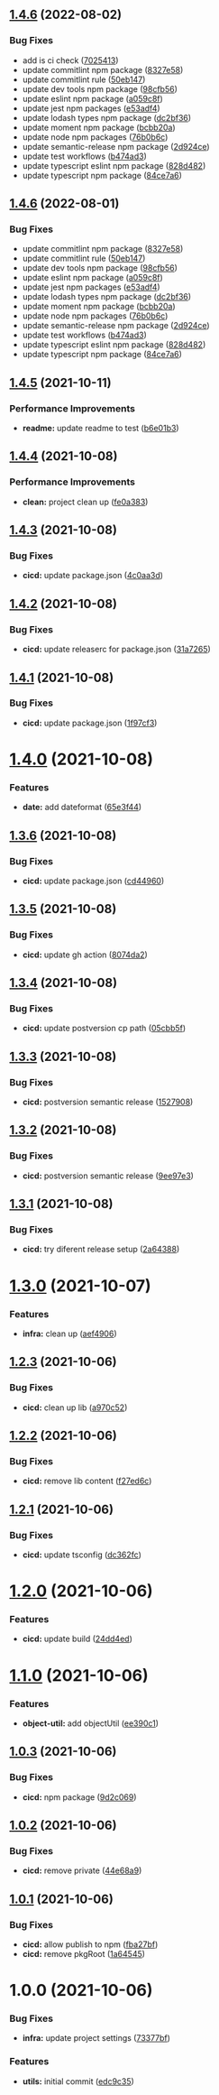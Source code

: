 ## [1.4.6](https://github.com/terencetcf/tt-npm-utils/compare/v1.4.5...v1.4.6) (2022-08-02)


### Bug Fixes

* add is ci check ([7025413](https://github.com/terencetcf/tt-npm-utils/commit/7025413c2b8423229ccdd2c37c0b3401449761ba))
* update commitlint npm package ([8327e58](https://github.com/terencetcf/tt-npm-utils/commit/8327e58d51a73c3a4a6e7718af2ad0870b11c2fd))
* update commitlint rule ([50eb147](https://github.com/terencetcf/tt-npm-utils/commit/50eb147d7b30e6f6ff09cf2fc29bc5057045f406))
* update dev tools npm package ([98cfb56](https://github.com/terencetcf/tt-npm-utils/commit/98cfb5670fb4b81cb965a0702ef5bf535b6ad6dc))
* update eslint npm package ([a059c8f](https://github.com/terencetcf/tt-npm-utils/commit/a059c8f831aab9221ed908bff8583291082f9f26))
* update jest npm packages ([e53adf4](https://github.com/terencetcf/tt-npm-utils/commit/e53adf48af676b3b7692e07ca1cfb3d035e9098c))
* update lodash types npm package ([dc2bf36](https://github.com/terencetcf/tt-npm-utils/commit/dc2bf36f84ee42b014020bc4964a431f79d5e8ec))
* update moment npm package ([bcbb20a](https://github.com/terencetcf/tt-npm-utils/commit/bcbb20a27c2b7a9a6dcaac5f91b8bcd9caf3a632))
* update node npm packages ([76b0b6c](https://github.com/terencetcf/tt-npm-utils/commit/76b0b6c83a405eac50ef07f6959161de8b181c30))
* update semantic-release npm package ([2d924ce](https://github.com/terencetcf/tt-npm-utils/commit/2d924ce78eec5358e1d254abc9f58d4537edb5a0))
* update test workflows ([b474ad3](https://github.com/terencetcf/tt-npm-utils/commit/b474ad31ad899f6a0bdd6b56c88a564a9579886d))
* update typescript eslint npm package ([828d482](https://github.com/terencetcf/tt-npm-utils/commit/828d482af23515f76857d02762ce7fa8fd06d352))
* update typescript npm package ([84ce7a6](https://github.com/terencetcf/tt-npm-utils/commit/84ce7a6b4938bac215c474c28193768bc9ab81b2))

## [1.4.6](https://github.com/terencetcf/tt-npm-utils/compare/v1.4.5...v1.4.6) (2022-08-01)


### Bug Fixes

* update commitlint npm package ([8327e58](https://github.com/terencetcf/tt-npm-utils/commit/8327e58d51a73c3a4a6e7718af2ad0870b11c2fd))
* update commitlint rule ([50eb147](https://github.com/terencetcf/tt-npm-utils/commit/50eb147d7b30e6f6ff09cf2fc29bc5057045f406))
* update dev tools npm package ([98cfb56](https://github.com/terencetcf/tt-npm-utils/commit/98cfb5670fb4b81cb965a0702ef5bf535b6ad6dc))
* update eslint npm package ([a059c8f](https://github.com/terencetcf/tt-npm-utils/commit/a059c8f831aab9221ed908bff8583291082f9f26))
* update jest npm packages ([e53adf4](https://github.com/terencetcf/tt-npm-utils/commit/e53adf48af676b3b7692e07ca1cfb3d035e9098c))
* update lodash types npm package ([dc2bf36](https://github.com/terencetcf/tt-npm-utils/commit/dc2bf36f84ee42b014020bc4964a431f79d5e8ec))
* update moment npm package ([bcbb20a](https://github.com/terencetcf/tt-npm-utils/commit/bcbb20a27c2b7a9a6dcaac5f91b8bcd9caf3a632))
* update node npm packages ([76b0b6c](https://github.com/terencetcf/tt-npm-utils/commit/76b0b6c83a405eac50ef07f6959161de8b181c30))
* update semantic-release npm package ([2d924ce](https://github.com/terencetcf/tt-npm-utils/commit/2d924ce78eec5358e1d254abc9f58d4537edb5a0))
* update test workflows ([b474ad3](https://github.com/terencetcf/tt-npm-utils/commit/b474ad31ad899f6a0bdd6b56c88a564a9579886d))
* update typescript eslint npm package ([828d482](https://github.com/terencetcf/tt-npm-utils/commit/828d482af23515f76857d02762ce7fa8fd06d352))
* update typescript npm package ([84ce7a6](https://github.com/terencetcf/tt-npm-utils/commit/84ce7a6b4938bac215c474c28193768bc9ab81b2))

## [1.4.5](https://github.com/terencetcf/tt-npm-utils/compare/v1.4.4...v1.4.5) (2021-10-11)


### Performance Improvements

* **readme:** update readme to test ([b6e01b3](https://github.com/terencetcf/tt-npm-utils/commit/b6e01b3dc79565116282d255474ddd14caf2ea2d))

## [1.4.4](https://github.com/terencetcf/tt-npm-utils/compare/v1.4.3...v1.4.4) (2021-10-08)


### Performance Improvements

* **clean:** project clean up ([fe0a383](https://github.com/terencetcf/tt-npm-utils/commit/fe0a38374b8f840b8a52957f01a60e6bfa3bee24))

## [1.4.3](https://github.com/terencetcf/tt-npm-utils/compare/v1.4.2...v1.4.3) (2021-10-08)


### Bug Fixes

* **cicd:** update package.json ([4c0aa3d](https://github.com/terencetcf/tt-npm-utils/commit/4c0aa3d17f97927f46d259d5791a830861759003))

## [1.4.2](https://github.com/terencetcf/tt-npm-utils/compare/v1.4.1...v1.4.2) (2021-10-08)


### Bug Fixes

* **cicd:** update releaserc for package.json ([31a7265](https://github.com/terencetcf/tt-npm-utils/commit/31a72656cc1580f602d5e4dbbf9489177c94c73a))

## [1.4.1](https://github.com/terencetcf/tt-npm-utils/compare/v1.4.0...v1.4.1) (2021-10-08)


### Bug Fixes

* **cicd:** update package.json ([1f97cf3](https://github.com/terencetcf/tt-npm-utils/commit/1f97cf38dd62e3611eb3a1cfa2f1ded9d8567ad5))

# [1.4.0](https://github.com/terencetcf/tt-npm-utils/compare/v1.3.6...v1.4.0) (2021-10-08)


### Features

* **date:** add dateformat ([65e3f44](https://github.com/terencetcf/tt-npm-utils/commit/65e3f442706022b060a3ce6ed0a4b6a9d15bfb2a))

## [1.3.6](https://github.com/terencetcf/tt-npm-utils/compare/v1.3.5...v1.3.6) (2021-10-08)


### Bug Fixes

* **cicd:** update package.json ([cd44960](https://github.com/terencetcf/tt-npm-utils/commit/cd449602a3f12895872f60589b31df24c9b20e91))

## [1.3.5](https://github.com/terencetcf/tt-npm-utils/compare/v1.3.4...v1.3.5) (2021-10-08)


### Bug Fixes

* **cicd:** update gh action ([8074da2](https://github.com/terencetcf/tt-npm-utils/commit/8074da2aa5eac7472ab7d6416f25f630eb776527))

## [1.3.4](https://github.com/terencetcf/tt-npm-utils/compare/v1.3.3...v1.3.4) (2021-10-08)


### Bug Fixes

* **cicd:** update postversion cp path ([05cbb5f](https://github.com/terencetcf/tt-npm-utils/commit/05cbb5f521f02234af4cec4883a8ded408205860))

## [1.3.3](https://github.com/terencetcf/tt-npm-utils/compare/v1.3.2...v1.3.3) (2021-10-08)


### Bug Fixes

* **cicd:** postversion semantic release ([1527908](https://github.com/terencetcf/tt-npm-utils/commit/1527908ca056754e234aa1366349e5f4199524e8))

## [1.3.2](https://github.com/terencetcf/tt-npm-utils/compare/v1.3.1...v1.3.2) (2021-10-08)


### Bug Fixes

* **cicd:** postversion semantic release ([9ee97e3](https://github.com/terencetcf/tt-npm-utils/commit/9ee97e36c66031b28a4c0db65bb9fbe419b6b92c))

## [1.3.1](https://github.com/terencetcf/tt-npm-utils/compare/v1.3.0...v1.3.1) (2021-10-08)


### Bug Fixes

* **cicd:** try diferent release setup ([2a64388](https://github.com/terencetcf/tt-npm-utils/commit/2a64388d90193abeaab895457f13b3b2dd130c28))

# [1.3.0](https://github.com/terencetcf/tt-npm-utils/compare/v1.2.3...v1.3.0) (2021-10-07)


### Features

* **infra:** clean up ([aef4906](https://github.com/terencetcf/tt-npm-utils/commit/aef49065b5c6850de962e321f7526a2f2e525a83))

## [1.2.3](https://github.com/terencetcf/tt-npm-utils/compare/v1.2.2...v1.2.3) (2021-10-06)


### Bug Fixes

* **cicd:** clean up lib ([a970c52](https://github.com/terencetcf/tt-npm-utils/commit/a970c5242d227e0a2870cb5727c6875d863d75f5))

## [1.2.2](https://github.com/terencetcf/tt-npm-utils/compare/v1.2.1...v1.2.2) (2021-10-06)


### Bug Fixes

* **cicd:** remove lib content ([f27ed6c](https://github.com/terencetcf/tt-npm-utils/commit/f27ed6cffd93e482df40b1f23ddad9626f8ef26d))

## [1.2.1](https://github.com/terencetcf/tt-npm-utils/compare/v1.2.0...v1.2.1) (2021-10-06)


### Bug Fixes

* **cicd:** update tsconfig ([dc362fc](https://github.com/terencetcf/tt-npm-utils/commit/dc362fc0b38e10fc89fa12302d2f69b6efa4089c))

# [1.2.0](https://github.com/terencetcf/tt-npm-utils/compare/v1.1.0...v1.2.0) (2021-10-06)


### Features

* **cicd:** update build ([24dd4ed](https://github.com/terencetcf/tt-npm-utils/commit/24dd4ed88a9fa216a22a74f653cd47901398add5))

# [1.1.0](https://github.com/terencetcf/tt-npm-utils/compare/v1.0.3...v1.1.0) (2021-10-06)


### Features

* **object-util:** add objectUtil ([ee390c1](https://github.com/terencetcf/tt-npm-utils/commit/ee390c1da0cec0fa861cafcf3f4074eef7c474c3))

## [1.0.3](https://github.com/terencetcf/tt-npm-utils/compare/v1.0.2...v1.0.3) (2021-10-06)


### Bug Fixes

* **cicd:** npm package ([9d2c069](https://github.com/terencetcf/tt-npm-utils/commit/9d2c0690c11f748c4920aa382ac7148a00ecabc5))

## [1.0.2](https://github.com/terencetcf/tt-npm-utils/compare/v1.0.1...v1.0.2) (2021-10-06)


### Bug Fixes

* **cicd:** remove private ([44e68a9](https://github.com/terencetcf/tt-npm-utils/commit/44e68a911b430b1e5753dff22779ca0c82fcb45f))

## [1.0.1](https://github.com/terencetcf/tt-npm-utils/compare/v1.0.0...v1.0.1) (2021-10-06)


### Bug Fixes

* **cicd:** allow publish to npm ([fba27bf](https://github.com/terencetcf/tt-npm-utils/commit/fba27bff93a835c1578fe8761eb89fd0c8340031))
* **cicd:** remove pkgRoot ([1a64545](https://github.com/terencetcf/tt-npm-utils/commit/1a64545383a48adffb5d257294f64e97d72216da))

# 1.0.0 (2021-10-06)


### Bug Fixes

* **infra:** update project settings ([73377bf](https://github.com/terencetcf/tt-npm-utils/commit/73377bf83a12830b0170dcfdd32dfb17c6189e4f))


### Features

* **utils:** initial commit ([edc9c35](https://github.com/terencetcf/tt-npm-utils/commit/edc9c352d8e86cf3bb9d232196945530dc8b9213))
